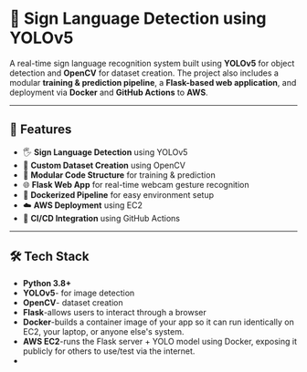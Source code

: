# 🤟 Sign Language Detection using YOLOv5

A real-time sign language recognition system built using **YOLOv5** for object detection and **OpenCV** for dataset creation. The project also includes a modular **training & prediction pipeline**, a **Flask-based web application**, and deployment via **Docker** and **GitHub Actions** to **AWS**.

---

## 🚀 Features

- 🖐️ **Sign Language Detection** using YOLOv5
- 🎥 **Custom Dataset Creation** using OpenCV
- 🧱 **Modular Code Structure** for training & prediction
- 🌐 **Flask Web App** for real-time webcam gesture recognition
- 🐳 **Dockerized Pipeline** for easy environment setup
- ☁️ **AWS Deployment** using EC2
- 🔁 **CI/CD Integration** using GitHub Actions

---

## 🛠️ Tech Stack

- **Python 3.8+**
- **YOLOv5**- for image detection
- **OpenCV**- dataset creation
- **Flask**-allows users to interact through a browser
- **Docker**-builds a container image of your app so it can run identically on EC2, your laptop, or anyone else's system.
- **AWS EC2**-runs the Flask server + YOLO model using Docker, exposing it publicly for others to use/test via the internet.
- 



